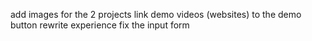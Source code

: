 add images for the 2 projects
link demo videos (websites) to the demo button 
rewrite experience
fix the input form 

